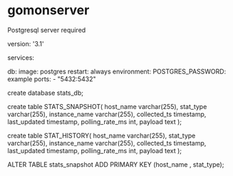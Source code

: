# gomonserver
Postgresql server required

version: '3.1'

services:

  db:
    image: postgres
    restart: always
    environment:
      POSTGRES_PASSWORD: example
    ports:
      - "5432:5432"
      
      
      

create database stats_db;

create table STATS_SNAPSHOT(
	host_name varchar(255),
	stat_type varchar(255),
	instance_name varchar(255),
	collected_ts timestamp,
	last_updated timestamp,
	polling_rate_ms int,
	payload text
);

create table STAT_HISTORY(
	host_name varchar(255),
	stat_type varchar(255),
	instance_name varchar(255),
	collected_ts timestamp,
	last_updated timestamp,
	polling_rate_ms int,
	payload text
);

ALTER TABLE stats_snapshot ADD PRIMARY KEY (host_name , stat_type);
